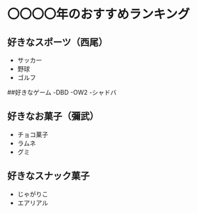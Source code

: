 # 〇〇〇〇年のおすすめランキング

## 好きなスポーツ（西尾）
- サッカー
- 野球
- ゴルフ

##好きなゲーム
-DBD
-OW2
-シャドバ

## 好きなお菓子（彌武）
- チョコ菓子
- ラムネ
- グミ

## 好きなスナック菓子

- じゃがりこ
- エアリアル

